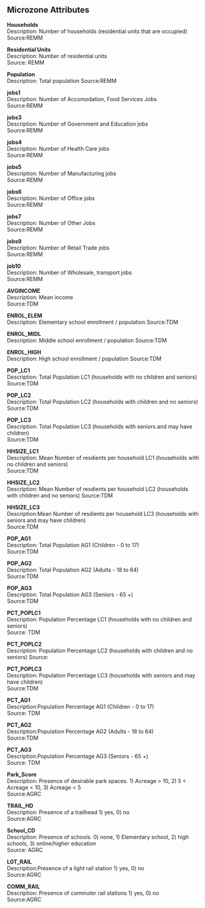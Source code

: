## Microzone Attributes

**Households**  
Description: Number of households (residential units that are occupied)  
Source:REMM  

**Residential Units**  
Description: Number of residential units  
Source: REMM  

**Population**  
Description:  Total population
Source:REMM  

**jobs1**  
Description: Number of Accomodation, Food Services Jobs  
Source:REMM  

**jobs3**  
Description: Number of Government and Education jobs  
Source:REMM  

**jobs4**  
Description: Number of Health Care jobs  
Source:REMM  

**jobs5**  
Description: Number of Manufacturing jobs  
Source:REMM  

**jobs6**  
Description: Number of Office jobs  
Source:REMM  

**jobs7**  
Description: Number of Other Jobs  
Source:REMM  

**jobs9**  
Description: Number of Retail Trade jobs  
Source:REMM  

**job10**  
Description: Number of Wholesale, transport jobs  
Source:REMM  

**AVGINCOME**  
Description: Mean income  
Source:TDM    

**ENROL_ELEM**  
Description: Elementary school enrollment / population
Source:TDM    

**ENROL_MIDL**  
Description: Middle school enrollment  / population
Source:TDM   

**ENROL_HIGH**  
Description: High school enrollment  / population
Source:TDM    

**POP_LC1**  
Description: Total Population LC1 (households with no children and seniors)  
Source:TDM  

**POP_LC2**  
Description: Total Population LC2 (households with children and no seniors)  
Source:TDM  

**POP_LC3**  
Description: Total Population LC3 (households with seniors and may have children)  
Source:TDM  

**HHSIZE_LC1**  
Description: Mean Number of resdients per household LC1 (households with no children and seniors)  
Source:TDM  

**HHSIZE_LC2**  
Description: Mean Number of resdients per household LC2 (households with children and no seniors) 
Source:TDM 

**HHSIZE_LC3**  
Description:Mean Number of resdients per household LC3 (households with seniors and may have children)  
Source:TDM  
 
**POP_AG1**  
Description: Total Population AG1 (Children - 0 to 17)  
Source:TDM  

**POP_AG2**  
Description: Total Population AG2 (Adults - 18 to 64)  
Source:TDM  

**POP_AG3**  
Description: Total Population AG3 (Seniors - 65 +)  
Source:TDM  

**PCT_POPLC1**  
Description: Population Percentage LC1 (households with no children and seniors)    
Source: TDM 

**PCT_POPLC2**  
Description: Population Percentage LC2 (households with children and no seniors) 
Source:  

**PCT_POPLC3**  
Description: Population Percentage LC3 (households with seniors and may have children)  
Source:TDM  

**PCT_AG1**  
Description:Population Percentage AG1 (Children - 0 to 17)  
Source: TDM  

**PCT_AG2**  
Description:Population Percentage AG2 (Adults - 18 to 64)  
Source:TDM  

**PCT_AG3**  
Description:Population Percentage AG3 (Seniors - 65 +)  
Source: TDM  

**Park_Score**  
Description: Presence of desirable park spaces. 1) Acreage > 10, 2) 5 < Acreage < 10, 3)  Acreage < 5  
Source:AGRC  

**TRAIL_HD**  
Description: Presence of a trailhead 1) yes, 0) no  
Source:AGRC  

**School_CD**  
Description: Presence of schools. 0) none, 1) Elementary school, 2) high schools, 3) online/higher education  
Source: AGRC  

**LGT_RAIL**  
Description:Presence of a light rail station  1) yes, 0) no  
Source:AGRC  

**COMM_RAIL**  
Description: Presence of commuter rail stations  1) yes, 0) no  
Source:AGRC  
